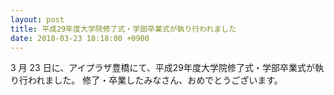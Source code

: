 ```yaml
---
layout: post
title: 平成29年度大学院修了式・学部卒業式が執り行われました
date: 2018-03-23 18:18:00 +0900
---
```


3 月 23 日に、アイプラザ豊橋にて、平成29年度大学院修了式・学部卒業式が執り行われました。
修了・卒業したみなさん、おめでとうございます。